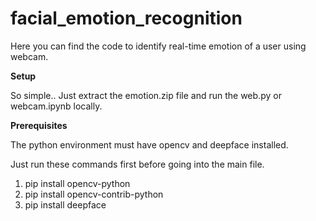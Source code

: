 # facial_emotion_recognition
Here you can find the code to identify real-time emotion of a user using webcam. 

**Setup**

So simple.. Just extract the emotion.zip file and run the web.py or webcam.ipynb locally. 

**Prerequisites** 

The python environment must have opencv and deepface installed. 

Just run these commands first before going into the main file.

1) pip install opencv-python
2) pip install opencv-contrib-python
3) pip install deepface


